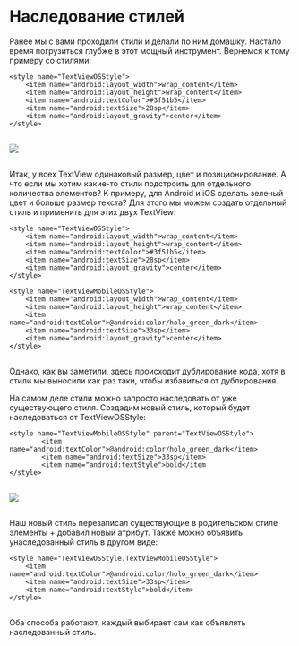 # Наследование стилей

Ранее мы с вами проходили стили и делали по ним домашку. Настало время погрузиться глубже в этот мощный инструмент. Вернемся к тому примеру со стилями:

```
<style name="TextViewOSStyle">
    <item name="android:layout_width">wrap_content</item>
    <item name="android:layout_height">wrap_content</item>
    <item name="android:textColor">#3f51b5</item>
    <item name="android:textSize">28sp</item>
    <item name="android:layout_gravity">center</item>
</style>
```

![](data:image/gif;base64,R0lGODlhAQABAPABAP///wAAACH5BAEKAAAALAAAAAABAAEAAAICRAEAOw==)![](data:image/gif;base64,R0lGODlhAQABAPABAP///wAAACH5BAEKAAAALAAAAAABAAEAAAICRAEAOw== "Click and drag to move")

![](https://ucarecdn.com/6881b118-5d8e-4629-9233-228924185d6a/)

![](data:image/gif;base64,R0lGODlhAQABAPABAP///wAAACH5BAEKAAAALAAAAAABAAEAAAICRAEAOw== "Click and drag to move")

Итак, у всех TextView одинаковый размер, цвет и позиционирование. А что если мы хотим какие-то стили подстроить для отдельного количества элементов? К примеру, для Android и iOS сделать зеленый цвет и больше размер текста? Для этого мы можем создать отдельный стиль и применить для этих двух TextView:

```
<style name="TextViewOSStyle">
    <item name="android:layout_width">wrap_content</item>
    <item name="android:layout_height">wrap_content</item>
    <item name="android:textColor">#3f51b5</item>
    <item name="android:textSize">28sp</item>
    <item name="android:layout_gravity">center</item>
</style>

<style name="TextViewMobileOSStyle">
    <item name="android:layout_width">wrap_content</item>
    <item name="android:layout_height">wrap_content</item>
    <item name="android:textColor">@android:color/holo_green_dark</item>
    <item name="android:textSize">33sp</item>
    <item name="android:layout_gravity">center</item>
</style>
```

![](data:image/gif;base64,R0lGODlhAQABAPABAP///wAAACH5BAEKAAAALAAAAAABAAEAAAICRAEAOw==)![](data:image/gif;base64,R0lGODlhAQABAPABAP///wAAACH5BAEKAAAALAAAAAABAAEAAAICRAEAOw== "Click and drag to move")

Однако, как вы заметили, здесь происходит дублирование кода, хотя в стили мы выносили как раз таки, чтобы избавиться от дублирования.

На самом деле стили можно запросто наследовать от уже существующего стиля. Создадим новый стиль, который будет наследоваться от TextViewOSStyle:

```
<style name="TextViewMobileOSStyle" parent="TextViewOSStyle">
        <item name="android:textColor">@android:color/holo_green_dark</item>
        <item name="android:textSize">33sp</item>
        <item name="android:textStyle">bold</item
</style>
```

![](data:image/gif;base64,R0lGODlhAQABAPABAP///wAAACH5BAEKAAAALAAAAAABAAEAAAICRAEAOw==)![](data:image/gif;base64,R0lGODlhAQABAPABAP///wAAACH5BAEKAAAALAAAAAABAAEAAAICRAEAOw== "Click and drag to move")

![](https://ucarecdn.com/4a886b4f-a7d3-4ea8-9937-8901914d0202/)

![](data:image/gif;base64,R0lGODlhAQABAPABAP///wAAACH5BAEKAAAALAAAAAABAAEAAAICRAEAOw== "Click and drag to move")

Наш новый стиль перезаписал существующие в родительском стиле элементы + добавил новый атрибут. Также можно объявить унаследованный стиль в другом виде:

```
<style name="TextViewOSStyle.TextViewMobileOSStyle">
    <item name="android:textColor">@android:color/holo_green_dark</item>
    <item name="android:textSize">33sp</item>
    <item name="android:textStyle">bold</item>
</style>
```

![](data:image/gif;base64,R0lGODlhAQABAPABAP///wAAACH5BAEKAAAALAAAAAABAAEAAAICRAEAOw==)![](data:image/gif;base64,R0lGODlhAQABAPABAP///wAAACH5BAEKAAAALAAAAAABAAEAAAICRAEAOw== "Click and drag to move")

Оба способа работают, каждый выбирает сам как объявлять наследованный стиль.
